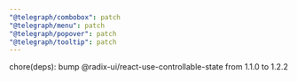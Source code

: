 ```yaml
---
"@telegraph/combobox": patch
"@telegraph/menu": patch
"@telegraph/popover": patch
"@telegraph/tooltip": patch
---
```


chore(deps): bump @radix-ui/react-use-controllable-state from 1.1.0 to 1.2.2
